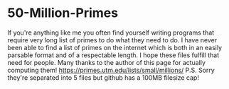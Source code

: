 # 50-Million-Primes
If you're anything like me you often find yourself writing programs that require very long list of primes to do what they need to do. I have never been able to find a list of primes on the internet which is both in an easily parsable format and of a respectable length. I hope these files fulfill that need for people. Many thanks to the author of this page for actually computing them! https://primes.utm.edu/lists/small/millions/ 
P.S. Sorry they're separated into 5 files but github has a 100MB filesize cap!
